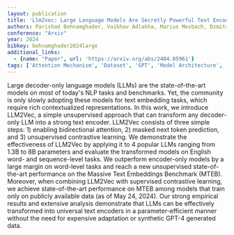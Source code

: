 ```yaml
---
layout: publication
title: 'Llm2vec: Large Language Models Are Secretly Powerful Text Encoders'
authors: Parishad Behnamghader, Vaibhav Adlakha, Marius Mosbach, Dzmitry Bahdanau, Nicolas Chapados, Siva Reddy
conference: "Arxiv"
year: 2024
bibkey: behnamghader2024large
additional_links:
  - {name: "Paper", url: 'https://arxiv.org/abs/2404.05961'}
tags: ['Attention Mechanism', 'Dataset', 'GPT', 'Model Architecture', 'Pretraining Methods']
---
```

Large decoder-only language models (LLMs) are the state-of-the-art models on
most of today's NLP tasks and benchmarks. Yet, the community is only slowly
adopting these models for text embedding tasks, which require rich
contextualized representations. In this work, we introduce LLM2Vec, a simple
unsupervised approach that can transform any decoder-only LLM into a strong
text encoder. LLM2Vec consists of three simple steps: 1) enabling bidirectional
attention, 2) masked next token prediction, and 3) unsupervised contrastive
learning. We demonstrate the effectiveness of LLM2Vec by applying it to 4
popular LLMs ranging from 1.3B to 8B parameters and evaluate the transformed
models on English word- and sequence-level tasks. We outperform encoder-only
models by a large margin on word-level tasks and reach a new unsupervised
state-of-the-art performance on the Massive Text Embeddings Benchmark (MTEB).
Moreover, when combining LLM2Vec with supervised contrastive learning, we
achieve state-of-the-art performance on MTEB among models that train only on
publicly available data (as of May 24, 2024). Our strong empirical results and
extensive analysis demonstrate that LLMs can be effectively transformed into
universal text encoders in a parameter-efficient manner without the need for
expensive adaptation or synthetic GPT-4 generated data.
